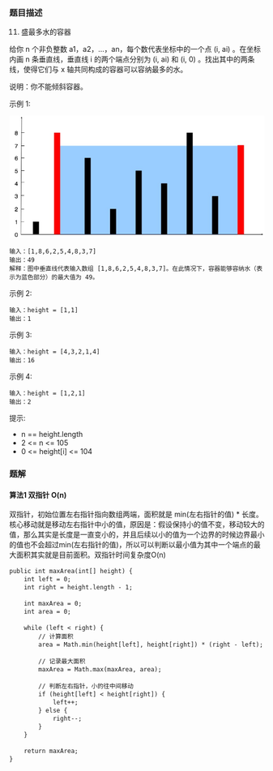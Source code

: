 ### 题目描述
11. 盛最多水的容器

给你 n 个非负整数 a1，a2，...，an，每个数代表坐标中的一个点 (i, ai) 。在坐标内画 n 条垂直线，垂直线 i 的两个端点分别为 (i, ai) 和 (i, 0) 。找出其中的两条线，使得它们与 x 轴共同构成的容器可以容纳最多的水。

说明：你不能倾斜容器。

示例 1:

![](https://github.com/RonCantWriteCode/LeetCodeJava/blob/master/src/main/resources/maxArea/question_11.jpg)

```
输入：[1,8,6,2,5,4,8,3,7]
输出：49 
解释：图中垂直线代表输入数组 [1,8,6,2,5,4,8,3,7]。在此情况下，容器能够容纳水（表示为蓝色部分）的最大值为 49。
```

示例 2:
```
输入：height = [1,1]
输出：1
```

示例 3:
```
输入：height = [4,3,2,1,4]
输出：16
```

示例 4:
```
输入：height = [1,2,1]
输出：2
```

提示:

* n == height.length
* 2 <= n <= 105
* 0 <= height[i] <= 104



### 题解

#### 算法1 双指针 O(n)

双指针，初始位置左右指针指向数组两端，面积就是 min(左右指针的值) * 长度。核心移动就是移动左右指针中小的值，原因是：假设保持小的值不变，移动较大的值，那么其实是长度是一直变小的，并且后续以小的值为一个边界的时候边界最小的值也不会超过min(左右指针的值)，所以可以判断以最小值为其中一个端点的最大面积其实就是目前面积。双指针时间复杂度O(n)

```$java
public int maxArea(int[] height) {
    int left = 0;
    int right = height.length - 1;

    int maxArea = 0;
    int area = 0;

    while (left < right) {
        // 计算面积
        area = Math.min(height[left], height[right]) * (right - left);

        // 记录最大面积
        maxArea = Math.max(maxArea, area);

        // 判断左右指针，小的往中间移动
        if (height[left] < height[right]) {
            left++;
        } else {
            right--;
        }
    }

    return maxArea;
}
```
